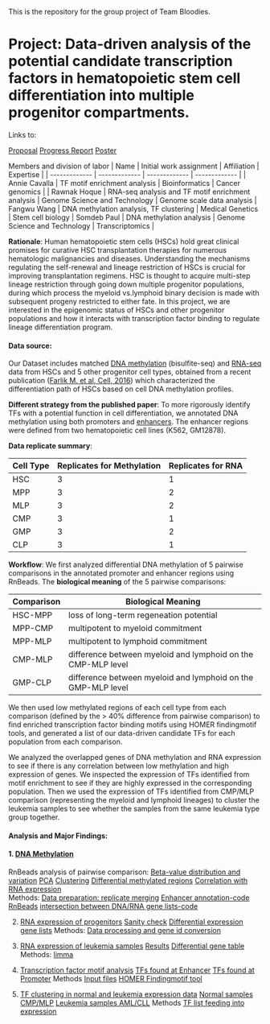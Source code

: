 This is the repository for the group project of Team Bloodies. 

**Project: Data-driven analysis of the potential candidate transcription factors in hematopoietic stem cell differentiation into multiple progenitor compartments.**
==============================================
Links to:

[Proposal]()
[Progress Report]()
[Poster]()

Members and division of labor
| Name | Initial work assignment | Affiliation | Expertise |
| ------------- | ------------- | ------------- | ------------- |
| Annie Cavalla | TF motif enrichment analysis | Bioinformatics | Cancer genomics |
| Rawnak Hoque  | RNA-seq analysis and TF motif enrichment analysis | Genome Science and Technology | Genome scale data analysis
| Fangwu Wang | DNA methylation analysis, TF clustering | Medical Genetics | Stem cell biology
| Somdeb Paul  | DNA methylation analysis | Genome Science and Technology | Transcriptomics |


**Rationale**: Human hematopoietic stem cells (HSCs) hold great clinical promises for curative HSC transplantation therapies for numerous hematologic malignancies and diseases. Understanding the mechanisms regulating the self-renewal and lineage restriction of HSCs is crucial for improving transplantation regimens. HSC is thought to acquire multi-step lineage restriction through going down multiple progenitor populations, during which process the myeloid vs.lymphoid binary decision is made with subsequent progeny restricted to either fate. In this project, we are interested in the epigenomic status of HSCs and other progenitor populations and how it interacts with transcription factor binding to regulate lineage differentiation program.


#### Data source: 
Our Dataset includes matched [DNA methylation]() (bisulfite-seq) and [RNA-seq]() data from HSCs and 5 other progenitor cell types, obtained from a recent publication ([Farlik M. et al, Cell, 2016]()) which characterized the differentiation path of HSCs based on cell DNA methylation profiles.

**Different strategy from the published paper**: To more rigorously identify TFs with a potential function in cell differentiation, we annotated DNA methylation using both promoters and [enhancers](). The enhancer regions were defined from two hematopoietic cell lines (K562, GM12878).

**Data replicate summary**: 

Cell Type |  Replicates for Methylation  | Replicates for RNA |
---------|-------|-----
HSC|3 |1|
MPP|3 |2|
MLP|3 |2|
CMP|3 |1|
GMP|3 |2|
CLP|3 |1|

**Workflow**: We first analyzed differential DNA methylation of 5 pairwise comparisons in the annotated promoter and enhancer regions using RnBeads. The **biological meaning** of the 5 pairwise comparisons:

Comparison|Biological Meaning
---------|-------
HSC-MPP|loss of long-term regeneation potential
MPP-CMP|multipotent to myeloid commitment
MPP-MLP|multipotent to lymphoid commitment
CMP-MLP|difference between myeloid and lymphoid on the CMP-MLP level
GMP-CLP|difference between myeloid and lymphoid on the GMP-MLP level

We then used low methylated regions of each cell type from each comparison (defined by the > 40% difference from pairwise comparison) to find enriched transcription factor binding motifs using HOMER findingmotif tools, and generated a list of our data-driven candidate TFs for each population from each comparison.

We analyzed the overlapped genes of DNA methylation and RNA expression to see if there is any correlation between low methylation and high expression of genes. We inspected the expression of TFs identified from motif enrichment to see if they are highly expressed in the corresponding population. Then we used the expression of TFs identified from CMP/MLP comparison (representing the myeloid and lymphoid lineages) to cluster the leukemia samples to see whether the samples from the same leukemia type group together.

#### Analysis and Major Findings:

#### 1. [DNA Methylation]()  
RnBeads analysis of pairwise comparison: 
[Beta-value distribution and variation](https://github.com/STAT540-UBC/team_Bloodies/tree/master/Results/1.DNA_methylation_RnBeads/Variance%26Distribution)
[PCA](https://github.com/STAT540-UBC/team_Bloodies/tree/master/Results/1.DNA_methylation_RnBeads/PCA)
[Clustering](https://github.com/STAT540-UBC/team_Bloodies/tree/master/Results/1.DNA_methylation_RnBeads/Clustering)
[Differential methylated regions](https://github.com/STAT540-UBC/team_Bloodies/tree/master/Results/1.DNA_methylation_RnBeads/Differential_meth_regions_filtered)
[Correlation with RNA expression](https://github.com/STAT540-UBC/team_Bloodies/tree/master/Results/3.DNAme_RNA_correlation)  
Methods:
[Data preparation: replicate merging](https://github.com/STAT540-UBC/team_Bloodies/blob/master/Methods/DNA_methylation_RnBeads/methylation.merge.md)
[Enhancer annotation-code](https://github.com/STAT540-UBC/team_Bloodies/blob/master/Methods/DNA_methylation_RnBeads/Annotation_Rnbeads_Revised.R)
[RnBeads]()
[intersection between DNA/RNA gene lists-code](https://github.com/STAT540-UBC/team_Bloodies/blob/master/Methods/DNA_methylation_RnBeads/Methylation_Gene.expr_intersect.R)


2. [RNA expression of progenitors](https://github.com/STAT540-UBC/team_Bloodies/tree/master/Results/2.RNA-seq/Normal)
[Sanity check](https://github.com/STAT540-UBC/team_Bloodies/tree/master/Results/2.RNA-seq/Normal)
[Differential expression gene lists](https://github.com/STAT540-UBC/team_Bloodies/tree/master/Results/2.RNA-seq/Normal/Genelist)
Methods:
[Data processing and gene id conversion](https://github.com/STAT540-UBC/team_Bloodies/tree/master/Methods/RNAseq_Normal)

3. [RNA expression of leukemia samples](https://github.com/STAT540-UBC/team_Bloodies/tree/master/Results/2.RNA-seq/Leukemia)
[Results](https://github.com/STAT540-UBC/team_Bloodies/tree/master/Results/2.RNA-seq/Leukemia/results)
[Differential gene table](https://github.com/STAT540-UBC/team_Bloodies/blob/master/Results/2.RNA-seq/Leukemia/results/toptable.txt)
Methods:
[limma](https://github.com/STAT540-UBC/team_Bloodies/blob/master/Methods/RNAseq_leukemia/RNASeq_leukemia_limma.R)


4. [Transcription factor motif analysis](https://github.com/STAT540-UBC/team_Bloodies/tree/master/Results/4.TF_motif_enrichment)
[TFs found at Enhancer](https://github.com/STAT540-UBC/team_Bloodies/tree/master/Results/4.TF_motif_enrichment/RESULTS_enhancer)
[TFs found at Promoter](https://github.com/STAT540-UBC/team_Bloodies/tree/master/Results/4.TF_motif_enrichment/RESULTS_promoter)
Methods
[Input files](https://github.com/STAT540-UBC/team_Bloodies/tree/master/Results/4.TF_motif_enrichment/Input_text_files_TFmotif)
[HOMER Findingmotif tool]()

5. [TF clustering in normal and leukemia expression data](https://github.com/STAT540-UBC/team_Bloodies/tree/master/Results/5.TF_clustering)
[Normal samples CMP/MLP](https://github.com/STAT540-UBC/team_Bloodies/blob/master/Results/5.TF_clustering/Clustering_TFlist_normal_CMP-MLP.pdf)
[Leukemia samples AML/CLL](https://github.com/STAT540-UBC/team_Bloodies/blob/master/Results/5.TF_clustering/Leukemia_TF_clustering.pdf)
Methods
[TF list feeding into expression](https://github.com/STAT540-UBC/team_Bloodies/blob/master/Methods/TF_clustering/TF_RNAseq_clustering.R)


